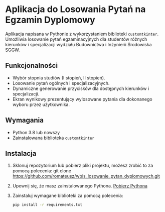 # Aplikacja do Losowania Pytań na Egzamin Dyplomowy

Aplikacja napisana w Pythonie z wykorzystaniem biblioteki `customtkinter`. Umożliwia losowanie pytań egzaminacyjnych dla studentów różnych kierunków i specjalizacji wydziału Budownictwa i Inżynierii Środowiska SGGW.

## Funkcjonalności

- Wybór stopnia studiów (I stopień, II stopień).
- Losowanie pytań ogólnych i specjalizacyjnych.
- Dynamiczne generowanie przycisków dla dostępnych kierunków i specjalizacji.
- Ekran wynikowy prezentujący wylosowane pytania dla dokonanego wyboru przez użytkownika.

## Wymagania

- Python 3.8 lub nowszy
- Zainstalowana biblioteka `customtkinter`

## Instalacja

1. Sklonuj repozytorium lub pobierz pliki projektu, możesz zrobić to za pomocą polecenia: 
git clone https://github.com/romateusz/wbis_losowanie_pytan_dyplomowych.git
2. Upewnij się, że masz zainstalowanego Pythona. [Pobierz Pythona](https://www.python.org/downloads/)
3. Zainstaluj wymagane biblioteki za pomocą polecenia:

   ```bash
   pip install -r requirements.txt